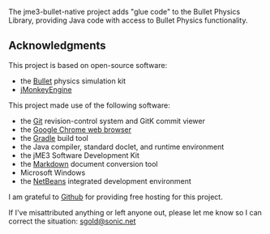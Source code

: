 The jme3-bullet-native project adds "glue code" to the Bullet Physics Library,
providing Java code with access to Bullet Physics functionality.

## Acknowledgments

This project is based on open-source software:

  + the [Bullet][] physics simulation kit
  + [jMonkeyEngine][jme]

This project made use of the following software:

  + the [Git][] revision-control system and GitK commit viewer
  + the [Google Chrome web browser][chrome]
  + the [Gradle][] build tool
  + the Java compiler, standard doclet, and runtime environment
  + the jME3 Software Development Kit
  + the [Markdown][] document conversion tool
  + Microsoft Windows
  + the [NetBeans][] integrated development environment

I am grateful to [Github][] for providing free hosting for this project.

If I've misattributed anything or left anyone out, please let me know so I can
correct the situation: sgold@sonic.net

[bullet]: https://pybullet.org/wordpress "Bullet Real-Time Physics Simulation"
[chrome]: https://www.google.com/chrome "Chrome"
[git]: https://git-scm.com "Git"
[github]: https://github.com "GitHub"
[gradle]: https://gradle.org "Gradle Project"
[jme]: http://jmonkeyengine.org  "jMonkeyEngine Project"
[markdown]: https://daringfireball.net/projects/markdown "Markdown Project"
[netbeans]: https://netbeans.org "NetBeans Project"
